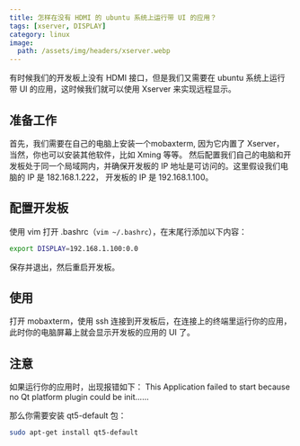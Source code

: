 ```yaml
---
title: 怎样在没有 HDMI 的 ubuntu 系统上运行带 UI 的应用？
tags: [xserver, DISPLAY]
category: linux
image:
  path: /assets/img/headers/xserver.webp
---
```


有时候我们的开发板上没有 HDMI 接口，但是我们又需要在 ubuntu 系统上运行带 UI 的应用，这时候我们就可以使用 Xserver 来实现远程显示。

## 准备工作

首先，我们需要在自己的电脑上安装一个mobaxterm, 因为它内置了 Xserver， 当然，你也可以安装其他软件，比如 Xming 等等。
然后配置我们自己的电脑和开发板处于同一个局域网内，并确保开发板的 IP 地址是可访问的。这里假设我们电脑的 IP 是 182.168.1.222， 开发板的 IP 是 192.168.1.100。

## 配置开发板
使用 vim 打开 .bashrc（`vim ~/.bashrc`），在末尾行添加以下内容：

```bash
export DISPLAY=192.168.1.100:0.0
```
保存并退出，然后重启开发板。

## 使用

打开 mobaxterm，使用 ssh 连接到开发板后，在连接上的终端里运行你的应用，此时你的电脑屏幕上就会显示开发板的应用的 UI 了。

## 注意

如果运行你的应用时，出现报错如下： This Application failed to start because no Qt platform plugin could be init......

那么你需要安装 qt5-default 包：

```bash
sudo apt-get install qt5-default
```
